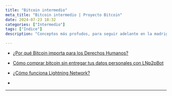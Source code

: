 ```yaml
---
title: "Bitcoin intermedio"
meta_title: "Bitcoin intermedio | Proyecto Bitcoin"
date: 2024-07-23 18:32
categories: ["Intermedio"]
tags: ["Indice"]
description: "Conceptos más profudos, para seguir adelante en la madriguera de conejo"

---
```


* [¿Por qué Bitcoin importa para los Derechos Humanos?](../bitcoin_derechos_humanos)

* [Cómo comprar bitcoin sin entregar tus datos personales con LNp2pBot](../como-comprar-bitcoin-sin-entregar-tus-datos-personales-con-lnp2pbot)

* [¿Cómo funciona Lightning Network?](../como-funciona-lightning-network)

* []()

<hr>
